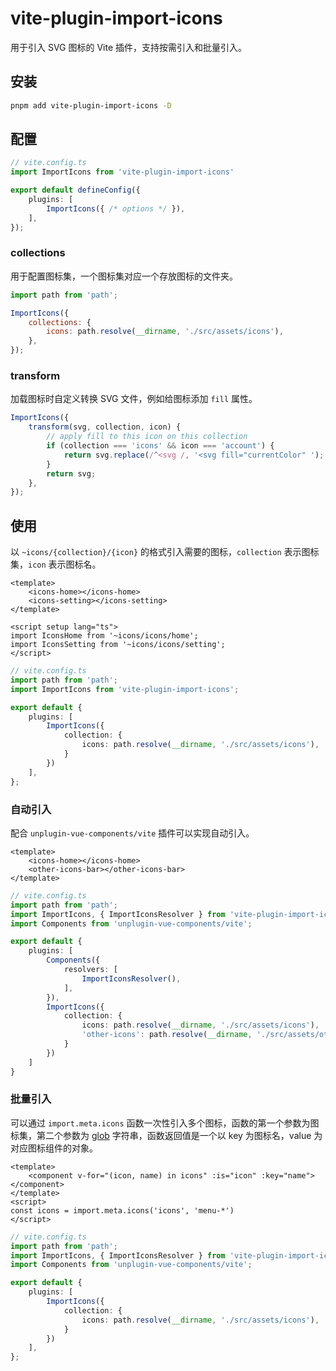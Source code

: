 # vite-plugin-import-icons

用于引入 SVG 图标的 Vite 插件，支持按需引入和批量引入。

## 安装

```bash
pnpm add vite-plugin-import-icons -D
```

## 配置

```typescript
// vite.config.ts
import ImportIcons from 'vite-plugin-import-icons'

export default defineConfig({
    plugins: [
        ImportIcons({ /* options */ }),
    ],
});
```

### collections

用于配置图标集，一个图标集对应一个存放图标的文件夹。

```js
import path from 'path';

ImportIcons({
    collections: {
        icons: path.resolve(__dirname, './src/assets/icons'),
    },
});
```

### transform

加载图标时自定义转换 SVG 文件，例如给图标添加 `fill` 属性。

```js
ImportIcons({
    transform(svg, collection, icon) {
        // apply fill to this icon on this collection
        if (collection === 'icons' && icon === 'account') {
            return svg.replace(/^<svg /, '<svg fill="currentColor" ');
        }
        return svg;
    },
});
```

## 使用

以 `~icons/{collection}/{icon}` 的格式引入需要的图标，`collection` 表示图标集，`icon` 表示图标名。

```vue
<template>
    <icons-home></icons-home>
    <icons-setting></icons-setting>
</template>

<script setup lang="ts">
import IconsHome from '~icons/icons/home';
import IconsSetting from '~icons/icons/setting';
</script>
```

```ts
// vite.config.ts
import path from 'path';
import ImportIcons from 'vite-plugin-import-icons';

export default {
    plugins: [
        ImportIcons({
            collection: {
                icons: path.resolve(__dirname, './src/assets/icons'),
            }
        })
    ],
};
```

### 自动引入

配合 `unplugin-vue-components/vite` 插件可以实现自动引入。

```vue
<template>
    <icons-home></icons-home>
    <other-icons-bar></other-icons-bar>
</template>
```

```ts
// vite.config.ts
import path from 'path';
import ImportIcons, { ImportIconsResolver } from 'vite-plugin-import-icons';
import Components from 'unplugin-vue-components/vite';

export default {
    plugins: [
        Components({
            resolvers: [
                ImportIconsResolver(),
            ],
        }),
        ImportIcons({
            collection: {
                icons: path.resolve(__dirname, './src/assets/icons'),
                'other-icons': path.resolve(__dirname, './src/assets/other-icons'),
            }
        })
    ]
}
```

### 批量引入

可以通过 `import.meta.icons` 函数一次性引入多个图标，函数的第一个参数为图标集，第二个参数为 [glob](https://github.com/mrmlnc/fast-glob#pattern-syntax) 字符串，函数返回值是一个以 key 为图标名，value 为对应图标组件的对象。

```vue
<template>
    <component v-for="(icon, name) in icons" :is="icon" :key="name"></component>
</template>
<script>
const icons = import.meta.icons('icons', 'menu-*')
</script>
```

```ts
// vite.config.ts
import path from 'path';
import ImportIcons, { ImportIconsResolver } from 'vite-plugin-import-icons';
import Components from 'unplugin-vue-components/vite';

export default {
    plugins: [
        ImportIcons({
            collection: {
                icons: path.resolve(__dirname, './src/assets/icons'),
            }
        })
    ],
};
```
